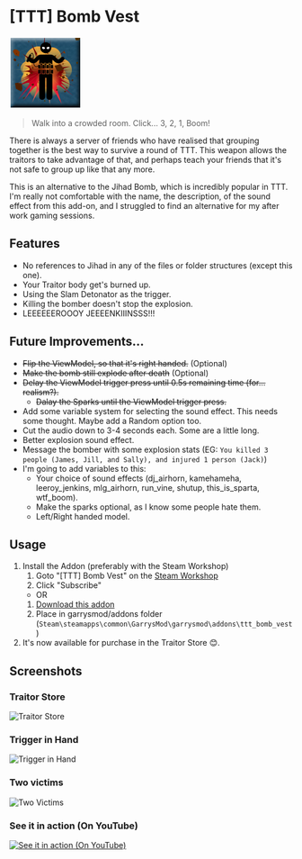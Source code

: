 # [TTT] Bomb Vest
![Icon](https://raw.githubusercontent.com/manix84/ttt_bomb_vest/master/images/icon/ttt_bomb_vest_128x.png)

> Walk into a crowded room. Click... 3, 2, 1, Boom!

There is always a server of friends who have realised that grouping together is the best way to survive a round of TTT. This weapon allows the traitors to take advantage of that, and perhaps teach your friends that it's not safe to group up like that any more.

This is an alternative to the Jihad Bomb, which is incredibly popular in TTT. I'm really not comfortable with the name, the description, of the sound effect from this add-on, and I struggled to find an alternative for my after work gaming sessions.

## Features
- No references to Jihad in any of the files or folder structures (except this one).
- Your Traitor body get's burned up.
- Using the Slam Detonator as the trigger.
- Killing the bomber doesn't stop the explosion.
- LEEEEEEROOOY JEEEENKIIINSSS!!!

## Future Improvements...
- ~~Flip the ViewModel, so that it's right handed.~~ (Optional)
- ~~Make the bomb still explode after death~~ (Optional)
- ~~Delay the ViewModel trigger press until 0.5s remaining time (for... realism?).~~
    - ~~Dalay the Sparks until the ViewModel trigger press.~~
- Add some variable system for selecting the sound effect. This needs some thought. Maybe add a Random option too.
- Cut the audio down to 3-4 seconds each. Some are a little long.
- Better explosion sound effect.
- Message the bomber with some explosion stats (EG: `You killed 3 people (James, Jill, and Sally), and injured 1 person (Jack)`)
- I'm going to add variables to this:
    - Your choice of sound effects (dj_airhorn, kamehameha, leeroy_jenkins, mlg_airhorn, run_vine, shutup, this_is_sparta, wtf_boom).
    - Make the sparks optional, as I know some people hate them.
    - Left/Right handed model.

## Usage
1. Install the Addon (preferably with the Steam Workshop)
    1. Goto "[TTT] Bomb Vest" on the [Steam Workshop](https://steamcommunity.com/sharedfiles/filedetails/?id=2166317811)
    2. Click "Subscribe"
    - OR
    1. [Download this addon](https://github.com/manix84/ttt_bomb_vest/archive/master.zip)
    2. Place in garrysmod/addons folder (`Steam\steamapps\common\GarrysMod\garrysmod\addons\ttt_bomb_vest`)
2. It's now available for purchase in the Traitor Store 😊.

## Screenshots
### Traitor Store
![Traitor Store](https://i.imgur.com/rgHvHwI.jpg)
### Trigger in Hand
![Trigger in Hand](https://i.imgur.com/meTL2xy.jpg)
### Two victims
![Two Victims](https://i.imgur.com/Uej4x11.jpg)
### See it in action (On YouTube)
[![See it in action (On YouTube)](https://i.imgur.com/0K6A4Ak.png)](http://www.youtube.com/watch?v=N4mpn7iXM74)
